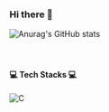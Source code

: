### Hi there 👋

![Anurag's GitHub stats](https://github-readme-stats.vercel.app/api?username=namdaeun&show_icons=true&theme=radical)
<br><br><br>
#### 💻 Tech Stacks 💻

<img alt="C" src ="https://img.shields.io/badge/C-A8B9CC.svg?&style=for-the-badge&logo=C&logoColor=white"/>
